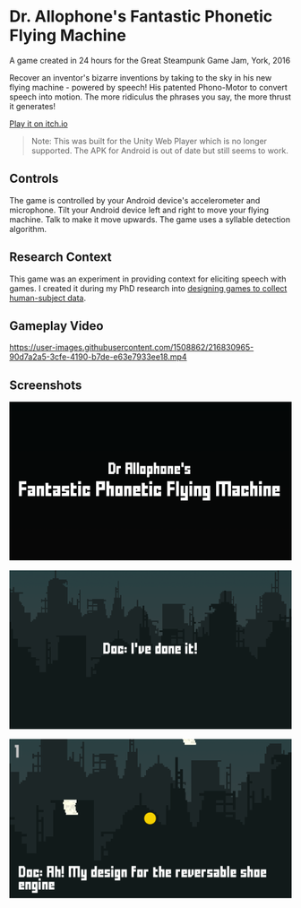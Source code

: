# Dr. Allophone's Fantastic Phonetic Flying Machine

A game created in 24 hours for the Great Steampunk Game Jam, York, 2016

Recover an inventor's bizarre inventions by taking to the sky in his new flying machine - powered by speech! His patented Phono-Motor to convert speech into motion. The more ridiculus the phrases you say, the more thrust it generates!

[Play it on itch.io](https://davidgundry.itch.io/doctor-allophones-fantastic-phonetic-flying-machine)

>Note: This was built for the Unity Web Player which is no longer supported. The APK for Android is out of date but still seems to work.

## Controls

The game is controlled by your Android device's accelerometer and microphone. Tilt your Android device left and right to move your flying machine. Talk to make it move upwards. The game uses a syllable detection algorithm.

## Research Context

This game was an experiment in providing context for eliciting speech with games. I created it during my PhD research into [designing games to collect human-subject data](https://etheses.whiterose.ac.uk/31655/).

## Gameplay Video 

https://user-images.githubusercontent.com/1508862/216830965-90d7a2a5-3cfe-4190-b7de-e63e7933ee18.mp4

## Screenshots

![](./img/cover.png)

![](./img/screen1.png)

![](./img/screen2.png)
